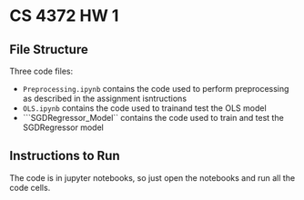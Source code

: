 # CS 4372 HW 1

## File Structure
Three code files:

- ```Preprocessing.ipynb``` contains the code used to perform preprocessing as described in the assignment isntructions
- ```OLS.ipynb``` contains the code used to trainand test the OLS model
- ```SGDRegressor_Model`` contains the code used to train and test the SGDRegressor model

## Instructions to Run
The code is in jupyter notebooks, so just open the notebooks and run all the code cells.
